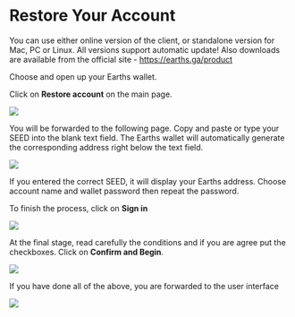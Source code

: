 # Restore Your Account

You can use either online version of the client, or standalone version for Mac, PC or Linux. All versions support automatic update!
Also downloads are available from the official site - https://earths.ga/product

Choose and open up your Earths wallet.

Click on **Restore account** on the main page.

![](/_assets/account_restoring_01.png)

You will be forwarded to the following page.
Copy and paste or type your SEED into the blank text field.
The Earths wallet will automatically generate the corresponding address right below the text field.

![](/_assets/account_restoring_02.png)

If you entered the correct SEED, it will display your Earths address.
Choose account name and wallet password then repeat the password.

To finish the process, click on **Sign in**

![](/_assets/account_restoring_003.png)

At the final stage, read carefully the conditions and if you are agree put the checkboxes.
Click on **Confirm and Begin**.

![](/_assets/account_restoring_04.png)

If you have done all of the above, you are forwarded to the user interface

![](/_assets/account_restoring_05.png)
